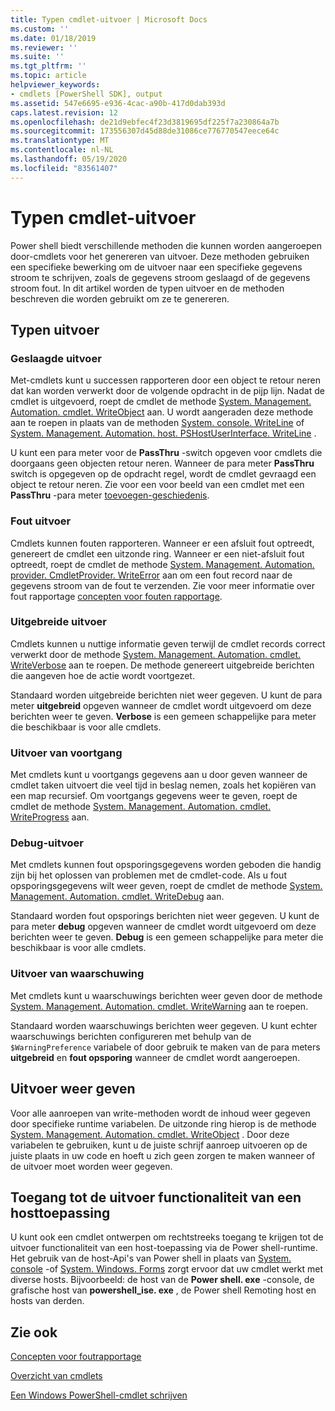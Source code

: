 ```yaml
---
title: Typen cmdlet-uitvoer | Microsoft Docs
ms.custom: ''
ms.date: 01/18/2019
ms.reviewer: ''
ms.suite: ''
ms.tgt_pltfrm: ''
ms.topic: article
helpviewer_keywords:
- cmdlets [PowerShell SDK], output
ms.assetid: 547e6695-e936-4cac-a90b-417d0dab393d
caps.latest.revision: 12
ms.openlocfilehash: de21d9ebfec4f23d3819695df225f7a230864a7b
ms.sourcegitcommit: 173556307d45d88de31086ce776770547eece64c
ms.translationtype: MT
ms.contentlocale: nl-NL
ms.lasthandoff: 05/19/2020
ms.locfileid: "83561407"
---
```

# <a name="types-of-cmdlet-output"></a>Typen cmdlet-uitvoer

Power shell biedt verschillende methoden die kunnen worden aangeroepen door-cmdlets voor het genereren van uitvoer. Deze methoden gebruiken een specifieke bewerking om de uitvoer naar een specifieke gegevens stroom te schrijven, zoals de gegevens stroom geslaagd of de gegevens stroom fout. In dit artikel worden de typen uitvoer en de methoden beschreven die worden gebruikt om ze te genereren.

## <a name="types-of-output"></a>Typen uitvoer

### <a name="success-output"></a>Geslaagde uitvoer

Met-cmdlets kunt u successen rapporteren door een object te retour neren dat kan worden verwerkt door de volgende opdracht in de pijp lijn. Nadat de cmdlet is uitgevoerd, roept de cmdlet de methode [System. Management. Automation. cmdlet. WriteObject](/dotnet/api/System.Management.Automation.Cmdlet.WriteObject) aan. U wordt aangeraden deze methode aan te roepen in plaats van de methoden [System. console. WriteLine](/dotnet/api/System.Console.WriteLine) of [System. Management. Automation. host. PSHostUserInterface. WriteLine](/dotnet/api/System.Management.Automation.Host.PSHostUserInterface.WriteLine) .

U kunt een para meter voor de **PassThru** -switch opgeven voor cmdlets die doorgaans geen objecten retour neren.
Wanneer de para meter **PassThru** switch is opgegeven op de opdracht regel, wordt de cmdlet gevraagd een object te retour neren. Zie voor een voor beeld van een cmdlet met een **PassThru** -para meter [toevoegen-geschiedenis](/powershell/module/Microsoft.PowerShell.Core/Add-History).

### <a name="error-output"></a>Fout uitvoer

Cmdlets kunnen fouten rapporteren. Wanneer er een afsluit fout optreedt, genereert de cmdlet een uitzonde ring. Wanneer er een niet-afsluit fout optreedt, roept de cmdlet de methode [System. Management. Automation. provider. CmdletProvider. WriteError](/dotnet/api/System.Management.Automation.Provider.CmdletProvider.WriteError) aan om een fout record naar de gegevens stroom van de fout te verzenden. Zie voor meer informatie over fout rapportage [concepten voor fouten rapportage](./error-reporting-concepts.md).

### <a name="verbose-output"></a>Uitgebreide uitvoer

Cmdlets kunnen u nuttige informatie geven terwijl de cmdlet records correct verwerkt door de methode [System. Management. Automation. cmdlet. WriteVerbose](/dotnet/api/System.Management.Automation.Cmdlet.WriteVerbose) aan te roepen. De methode genereert uitgebreide berichten die aangeven hoe de actie wordt voortgezet.

Standaard worden uitgebreide berichten niet weer gegeven. U kunt de para meter **uitgebreid** opgeven wanneer de cmdlet wordt uitgevoerd om deze berichten weer te geven. **Verbose** is een gemeen schappelijke para meter die beschikbaar is voor alle cmdlets.

### <a name="progress-output"></a>Uitvoer van voortgang

Met cmdlets kunt u voortgangs gegevens aan u door geven wanneer de cmdlet taken uitvoert die veel tijd in beslag nemen, zoals het kopiëren van een map recursief. Om voortgangs gegevens weer te geven, roept de cmdlet de methode [System. Management. Automation. cmdlet. WriteProgress](/dotnet/api/System.Management.Automation.Cmdlet.WriteProgress) aan.

### <a name="debug-output"></a>Debug-uitvoer

Met cmdlets kunnen fout opsporingsgegevens worden geboden die handig zijn bij het oplossen van problemen met de cmdlet-code. Als u fout opsporingsgegevens wilt weer geven, roept de cmdlet de methode [System. Management. Automation. cmdlet. WriteDebug](/dotnet/api/System.Management.Automation.Cmdlet.WriteDebug) aan.

Standaard worden fout opsporings berichten niet weer gegeven. U kunt de para meter **debug** opgeven wanneer de cmdlet wordt uitgevoerd om deze berichten weer te geven. **Debug** is een gemeen schappelijke para meter die beschikbaar is voor alle cmdlets.

### <a name="warning-output"></a>Uitvoer van waarschuwing

Met cmdlets kunt u waarschuwings berichten weer geven door de methode [System. Management. Automation. cmdlet. WriteWarning](/dotnet/api/System.Management.Automation.Cmdlet.WriteWarning) aan te roepen.

Standaard worden waarschuwings berichten weer gegeven. U kunt echter waarschuwings berichten configureren met behulp van de `$WarningPreference` variabele of door gebruik te maken van de para meters **uitgebreid** en **fout opsporing** wanneer de cmdlet wordt aangeroepen.

## <a name="displaying-output"></a>Uitvoer weer geven

Voor alle aanroepen van write-methoden wordt de inhoud weer gegeven door specifieke runtime variabelen. De uitzonde ring hierop is de methode [System. Management. Automation. cmdlet. WriteObject](/dotnet/api/System.Management.Automation.Cmdlet.WriteObject) . Door deze variabelen te gebruiken, kunt u de juiste schrijf aanroep uitvoeren op de juiste plaats in uw code en hoeft u zich geen zorgen te maken wanneer of de uitvoer moet worden weer gegeven.

## <a name="accessing-the-output-functionality-of-a-host-application"></a>Toegang tot de uitvoer functionaliteit van een hosttoepassing

U kunt ook een cmdlet ontwerpen om rechtstreeks toegang te krijgen tot de uitvoer functionaliteit van een host-toepassing via de Power shell-runtime. Het gebruik van de host-Api's van Power shell in plaats van [System. console](/dotnet/api/System.Console) -of [System. Windows. Forms](/dotnet/api/System.Windows.Forms) zorgt ervoor dat uw cmdlet werkt met diverse hosts. Bijvoorbeeld: de host van de **Power shell. exe** -console, de grafische host van **powershell_ise. exe** , de Power shell Remoting host en hosts van derden.

## <a name="see-also"></a>Zie ook

[Concepten voor foutrapportage](./error-reporting-concepts.md)

[Overzicht van cmdlets](./cmdlet-overview.md)

[Een Windows PowerShell-cmdlet schrijven](./writing-a-windows-powershell-cmdlet.md)
